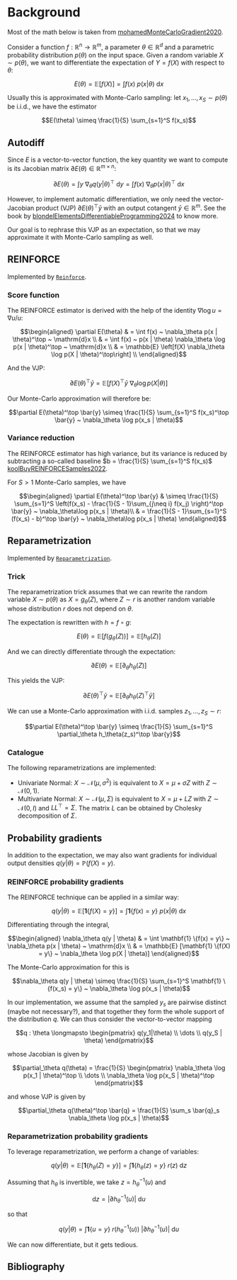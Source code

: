 # Background

Most of the math below is taken from [mohamedMonteCarloGradient2020](@citet).

Consider a function $f: \mathbb{R}^n \to \mathbb{R}^m$, a parameter $\theta \in \mathbb{R}^d$ and a parametric probability distribution $p(\theta)$ on the input space.
Given a random variable $X \sim p(\theta)$, we want to differentiate the expectation of $Y = f(X)$ with respect to $\theta$:

$$E(\theta) = \mathbb{E}[f(X)] = \int f(x) ~ p(x | \theta) ~\mathrm{d} x$$

Usually this is approximated with Monte-Carlo sampling: let $x_1, \dots, x_S \sim p(\theta)$ be i.i.d., we have the estimator

$$E(\theta) \simeq \frac{1}{S} \sum_{s=1}^S f(x_s)$$

## Autodiff

Since $E$ is a vector-to-vector function, the key quantity we want to compute is its Jacobian matrix $\partial E(\theta) \in \mathbb{R}^{m \times n}$:

$$\partial E(\theta) = \int y ~ \nabla_\theta q(y | \theta)^\top ~ \mathrm{d} y = \int f(x) ~ \nabla_\theta p(x | \theta)^\top ~\mathrm{d} x$$

However, to implement automatic differentiation, we only need the vector-Jacobian product (VJP) $\partial E(\theta)^\top \bar{y}$ with an output cotangent $\bar{y} \in \mathbb{R}^m$.
See the book by [blondelElementsDifferentiableProgramming2024](@citet) to know more.

Our goal is to rephrase this VJP as an expectation, so that we may approximate it with Monte-Carlo sampling as well.

## REINFORCE

Implemented by [`Reinforce`](@ref).

### Score function

The REINFORCE estimator is derived with the help of the identity $\nabla \log u = \nabla u / u$:

$$\begin{aligned}
\partial E(\theta)
& = \int f(x) ~ \nabla_\theta p(x | \theta)^\top ~ \mathrm{d}x \\
& = \int f(x) ~ p(x | \theta) \nabla_\theta \log p(x | \theta)^\top ~ \mathrm{d}x \\
& = \mathbb{E} \left[f(X) \nabla_\theta \log p(X | \theta)^\top\right] \\
\end{aligned}$$

And the VJP:

$$\partial E(\theta)^\top \bar{y} = \mathbb{E} \left[f(X)^\top \bar{y} ~\nabla_\theta \log p(X | \theta)\right]$$

Our Monte-Carlo approximation will therefore be:

$$\partial E(\theta)^\top \bar{y} \simeq \frac{1}{S} \sum_{s=1}^S f(x_s)^\top \bar{y} ~ \nabla_\theta \log p(x_s | \theta)$$

### Variance reduction

The REINFORCE estimator has high variance, but its variance is reduced by subtracting a so-called baseline $b = \frac{1}{S} \sum_{s=1}^S f(x_s)$ [koolBuyREINFORCESamples2022](@citep).

For $S > 1$ Monte-Carlo samples, we have

$$\begin{aligned}
\partial E(\theta)^\top \bar{y} 
& \simeq \frac{1}{S} \sum_{s=1}^S \left(f(x_s) - \frac{1}{S - 1}\sum_{j\neq i} f(x_j) \right)^\top \bar{y} ~ \nabla_\theta\log p(x_s | \theta)\\
& = \frac{1}{S - 1}\sum_{s=1}^S (f(x_s) - b)^\top \bar{y} ~ \nabla_\theta\log p(x_s | \theta)
\end{aligned}$$

## Reparametrization

Implemented by [`Reparametrization`](@ref).

### Trick

The reparametrization trick assumes that we can rewrite the random variable $X \sim p(\theta)$ as $X = g_\theta(Z)$, where $Z \sim r$ is another random variable whose distribution $r$ does not depend on $\theta$.

The expectation is rewritten with $h = f \circ g$:

$$E(\theta) = \mathbb{E}\left[ f(g_\theta(Z)) \right] = \mathbb{E}\left[ h_\theta(Z) \right]$$

And we can directly differentiate through the expectation:

$$\partial E(\theta) = \mathbb{E} \left[ \partial_\theta h_\theta(Z) \right]$$

This yields the VJP:

$$\partial E(\theta)^\top \bar{y} = \mathbb{E} \left[ \partial_\theta h_\theta(Z)^\top \bar{y} \right]$$

We can use a Monte-Carlo approximation with i.i.d. samples $z_1, \dots, z_S \sim r$:

$$\partial E(\theta)^\top \bar{y} \simeq \frac{1}{S} \sum_{s=1}^S \partial_\theta h_\theta(z_s)^\top \bar{y}$$

### Catalogue

The following reparametrizations are implemented:

- Univariate Normal: $X \sim \mathcal{N}(\mu, \sigma^2)$ is equivalent to $X = \mu + \sigma Z$ with $Z \sim \mathcal{N}(0, 1)$.
- Multivariate Normal: $X \sim \mathcal{N}(\mu, \Sigma)$ is equivalent to $X = \mu + L Z$ with $Z \sim \mathcal{N}(0, I)$ and $L L^\top = \Sigma$. The matrix $L$ can be obtained by Cholesky decomposition of $\Sigma$.

## Probability gradients

In addition to the expectation, we may also want gradients for individual output densities $q(y | \theta) = \mathbb{P}(f(X) = y)$.

### REINFORCE probability gradients

The REINFORCE technique can be applied in a similar way:

$$q(y | \theta) = \mathbb{E}[\mathbf{1}\{f(X) = y\}]  = \int \mathbf{1} \{f(x) = y\} ~ p(x | \theta) ~ \mathrm{d}x$$

Differentiating through the integral,

$$\begin{aligned}
\nabla_\theta q(y | \theta)
& = \int \mathbf{1} \{f(x) = y\} ~ \nabla_\theta p(x | \theta) ~ \mathrm{d}x \\
& = \mathbb{E} [\mathbf{1} \{f(X) = y\} ~ \nabla_\theta \log p(X | \theta)]
\end{aligned}$$

The Monte-Carlo approximation for this is

$$\nabla_\theta q(y | \theta) \simeq \frac{1}{S} \sum_{s=1}^S \mathbf{1} \{f(x_s) = y\} ~ \nabla_\theta \log p(x_s | \theta)$$

In our implementation, we assume that the sampled $y_s$ are pairwise distinct (maybe not necessary?), and that together they form the whole support of the distribution $q$.
We can thus consider the vector-to-vector mapping

$$q : \theta \longmapsto \begin{pmatrix} q(y_1|\theta) \\ \dots \\ q(y_S | \theta) \end{pmatrix}$$

whose Jacobian is given by

$$\partial_\theta q(\theta) = \frac{1}{S} \begin{pmatrix} \nabla_\theta \log p(x_1 | \theta)^\top \\ \dots \\ \nabla_\theta \log p(x_S | \theta)^\top \end{pmatrix}$$

and whose VJP is given by

$$\partial_\theta q(\theta)^\top \bar{q} = \frac{1}{S} \sum_s \bar{q}_s \nabla_\theta \log p(x_s | \theta)$$

### Reparametrization probability gradients

To leverage reparametrization, we perform a change of variables:

$$q(y | \theta) = \mathbb{E}[\mathbf{1}\{h_\theta(Z) = y\}]  = \int \mathbf{1} \{h_\theta(z) = y\} ~ r(z) ~ \mathrm{d}z$$

Assuming that $h_\theta$ is invertible, we take $z = h_\theta^{-1}(u)$ and

$$\mathrm{d}z = |\partial h_{\theta}^{-1}(u)| ~ \mathrm{d}u$$

so that

$$q(y | \theta) = \int \mathbf{1} \{u = y\} ~ r(h_\theta^{-1}(u)) ~ |\partial h_{\theta}^{-1}(u)| ~ \mathrm{d}u$$

We can now differentiate, but it gets tedious.

## Bibliography

```@bibliography
```